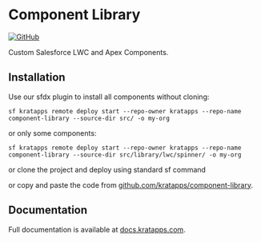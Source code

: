# Component Library

[![GitHub](https://img.shields.io/badge/GitHub-Public-black?logo=github)](https://github.com/kratapps/component-library)

Custom Salesforce LWC and Apex Components.

## Installation

Use our sfdx plugin to install all components without cloning:

```text
sf kratapps remote deploy start --repo-owner kratapps --repo-name component-library --source-dir src/ -o my-org
```

or only some components:

```text
sf kratapps remote deploy start --repo-owner kratapps --repo-name component-library --source-dir src/library/lwc/spinner/ -o my-org
```

or clone the project and deploy using standard sf command

or copy and paste the code from
[github.com/kratapps/component-library](https://docs.kratapps.com/component-library/overview/components/).

## Documentation

Full documentation is available at
[docs.kratapps.com](https://docs.kratapps.com/component-library/overview/components/).
